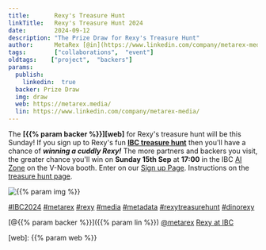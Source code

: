 ```yaml
---
title:       Rexy's Treasure Hunt
linkTitle:   Rexy's Treasure Hunt 2024
date:        2024-09-12
description: "The Prize Draw for Rexy's Treasure Hunt"
author:      MetaRex [@in](https://www.linkedin.com/company/metarex-media)
tags:        ["collaborations",  "event"]
oldtags:    ["project",  "backers"]
params:
  publish:
    linkedin:  true
  backer: Prize Draw
  img: draw
  web: https://metarex.media/
  lin: https://www.linkedin.com/company/metarex-media/
---
```


The **[{{% param backer %}}][web]** for Rexy's treasure hunt will be this
Sunday! If you sign up to Rexy's fun **[IBC treasure hunt][ths]** then you'll
have a chance of ***winning a cuddly Rexy!*** The more partners and backers you
visit, the greater chance you'll win on **Sunday 15th Sep** at **17:00** in the
IBC [AI Zone][rxydraw] on the V-Nova booth. Enter on our [Sign up Page][ths].
Instructions on the [treasure hunt page][thp].






<img  class = "ui centered large bordered rounded image" src = "featured-{{% param img
%}}.jpg" alt = "{{% param img %}}">

[#IBC2024](https://www.linkedin.com/search/results/all/?keywords=%23IBC2024)
[#metarex](https://www.linkedin.com/search/results/all/?keywords=%23metarex)
[#rexy](https://www.linkedin.com/search/results/all/?keywords=%23rexy)
[#media](https://www.linkedin.com/search/results/all/?keywords=%23media)
[#metadata](https://www.linkedin.com/search/results/all/?keywords=%23metadata)
[#rexytreasurehunt](https://www.linkedin.com/search/results/all/?keywords=%23rexytreasurehunt)
[#dinorexy](https://www.linkedin.com/search/results/all/?keywords=%23dinorexy)

<i class = "linkedin icon"></i>[@{{% param backer %}}]({{% param lin %}})
<i class = "linkedin icon"></i>[@metarex][limrx]
<i class = "linkedin icon"></i>[Rexy at IBC][lirxy]

[web]:    {{% param web %}}

[limrx]:   https://uk.linkedin.com/company/metarex-media
[lirxy]:   https://www.linkedin.com/search/results/all/?keywords=%23ibc2024%20%23metarex%20%23rexy
[rxydraw]: https://ibc2024.mapyourshow.com/8_0/floorplan/?st=keyword&hallID=J&sv=V-NOVA&selectedBooth=14.AI03
[ths]:     https://auth.metarex.media/ui/registration
[thp]:     /project/treasure-hunt/
